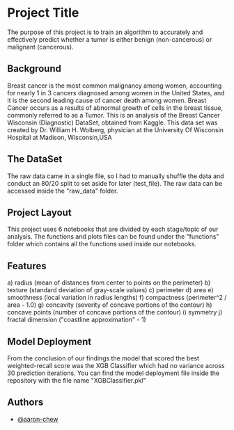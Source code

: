 
# Project Title

The purpose of this project is to train an algorithm to accurately and effectively predict whether a tumor is either benign (non-cancerous) or malignant (cancerous).

## Background
Breast cancer is the most common malignancy among women, accounting for nearly 1 in 3 cancers diagnosed among women in the United States, and it is the second leading cause of cancer death among women. Breast Cancer occurs as a results of abnormal growth of cells in the breast tissue, commonly referred to as a Tumor. This is an analysis of the Breast Cancer Wisconsin (Diagnostic) DataSet, obtained from Kaggle. This data set was created by Dr. William H. Wolberg, physician at the University Of Wisconsin Hospital at Madison, Wisconsin,USA

## The DataSet
The raw data came in a single file, so I had to manually shuffle the data and conduct an 80/20 split to set aside for later (test_file). The raw data can be accessed inside the "raw_data" folder.

## Project Layout
This project uses 6 notebooks that are divided by each stage/topic of our analysis. The functions and plots files can be found under the "functions" folder which contains all the functions used inside our notebooks.

## Features
a) radius (mean of distances from center to points on the perimeter)
b) texture (standard deviation of gray-scale values)
c) perimeter
d) area
e) smoothness (local variation in radius lengths)
f) compactness (perimeter^2 / area - 1.0)
g) concavity (severity of concave portions of the contour)
h) concave points (number of concave portions of the contour)
i) symmetry
j) fractal dimension ("coastline approximation" - 1)

## Model Deployment 
From the conclusion of our findings the model that scored the best weighted-recall score was the XGB Classifier which had no variance across 30 prediction iterations. You can find the model deployment file inside the repository with the file name "XGBClassifier.pkl"


## Authors

- [@aaron-chew](https://github.com/aaron-chew)


